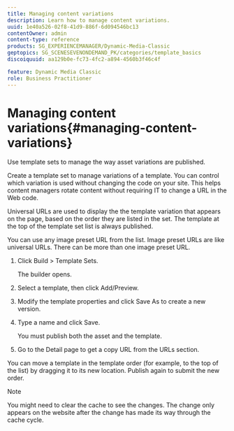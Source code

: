 ```yaml
---
title: Managing content variations
description: Learn how to manage content variations.
uuid: 1e40a526-02f8-41d9-886f-6d094546bc13
contentOwner: admin
content-type: reference
products: SG_EXPERIENCEMANAGER/Dynamic-Media-Classic
geptopics: SG_SCENESEVENONDEMAND_PK/categories/template_basics
discoiquuid: aa129b0e-fc73-4fc2-a894-4560b3f46c4f

feature: Dynamic Media Classic
role: Business Practitioner
---
```


# Managing content variations{#managing-content-variations}

Use template sets to manage the way asset variations are published.

Create a template set to manage variations of a template. You can control which variation is used without changing the code on your site. This helps content managers rotate content without requiring IT to change a URL in the Web code.

Universal URLs are used to display the the template variation that appears on the page, based on the order they are listed in the set. The template at the top of the template set list is always published.

You can use any image preset URL from the list. Image preset URLs are like universal URLs. There can be more than one image preset URL.

1. Click Build > Template Sets.

   The builder opens.

1. Select a template, then click Add/Preview.
1. Modify the template properties and click Save As to create a new version.
1. Type a name and click Save.

   You must publish both the asset and the template.

1. Go to the Detail page to get a copy URL from the URLs section.

You can move a template in the template order (for example, to the top of the list) by dragging it to its new location. Publish again to submit the new order.

>[!NOTE]
>
>You might need to clear the cache to see the changes. The change only appears on the website after the change has made its way through the cache cycle.

